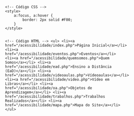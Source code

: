 <Code language='html'>
&lt;!-- Código CSS --&gt;
&lt;style&gt;
    a:focus, a:hover {
        border: 2px solid #F00;
    }
&lt;/style&gt;

&lt;!-- Código HTML --&gt;
&lt;ul&gt;
    &lt;li&gt;&lt;a href="/acessibilidade/index.php"&gt;Página Inicial&lt;/a&gt;&lt;/li&gt;
    &lt;li&gt;&lt;a href="/acessibilidade/eventos.php"&gt;Eventos&lt;/a&gt;&lt;/li&gt;
    &lt;li&gt;&lt;a href="/acessibilidade/quemsomos.php"&gt;Quem Somos&lt;/a&gt;&lt;/li&gt;
    &lt;li&gt;&lt;a href="/acessibilidade/ead.php"&gt;Ensino a Distância (EaD)&lt;/a&gt;&lt;/li&gt;
    &lt;li&gt;&lt;a href="/acessibilidade/videoaulas.php"&gt;Vídeoaulas&lt;/a&gt;&lt;/li&gt;
    &lt;li&gt;&lt;a href="/acessibilidade/video.php"&gt;Vídeo em  Libras&lt;/a&gt;&lt;/li&gt;
    &lt;li&gt;&lt;a href="/acessibilidade/oa.php"&gt;Objetos de Aprendizagem&lt;/a&gt;&lt;/li&gt;
    &lt;li&gt;&lt;a href="/acessibilidade/trabalhos.php"&gt;Trabalhos Realizados&lt;/a&gt;&lt;/li&gt;
    &lt;li&gt;&lt;a href="/acessibilidade/mapa.php"&gt;Mapa do Site&lt;/a&gt;&lt;/li&gt;
&lt;/ul&gt;
</Code>
